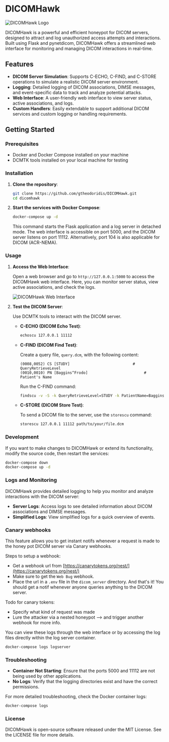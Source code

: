 # DICOMHawk

![DICOMHawk Logo](images/dicomhawk_logo.png)

DICOMHawk is a powerful and efficient honeypot for DICOM servers, designed to attract and log unauthorized access attempts and interactions. Built using Flask and pynetdicom, DICOMHawk offers a streamlined web interface for monitoring and managing DICOM interactions in real-time.

## Features

- **DICOM Server Simulation**: Supports C-ECHO, C-FIND, and C-STORE operations to simulate a realistic DICOM server environment.
- **Logging**: Detailed logging of DICOM associations, DIMSE messages, and event-specific data to track and analyze potential attacks.
- **Web Interface**: A user-friendly web interface to view server status, active associations, and logs.
- **Custom Handlers**: Easily extendable to support additional DICOM services and custom logging or handling requirements.

## Getting Started

### Prerequisites

- Docker and Docker Compose installed on your machine
- DCMTK tools installed on your local machine for testing

### Installation

1. **Clone the repository**:

    ```bash
    git clone https://github.com/gtheodoridis/DICOMHawk.git
    cd dicomhawk
    ```

2. **Start the services with Docker Compose**:

    ```bash
    docker-compose up -d
    ```

    This command starts the Flask application and a log server in detached mode. The web interface is accessible on port 5000, and the DICOM server listens on port 11112. Alternatively, port 104 is also applicable for DICOM (ACR-NEMA).

### Usage

1. **Access the Web Interface**:

    Open a web browser and go to `http://127.0.0.1:5000` to access the DICOMHawk web interface. Here, you can monitor server status, view active associations, and check the logs.

    ![DICOMHawk Web Interface](images/interface_screenshots.jpg)

2. **Test the DICOM Server**:

    Use DCMTK tools to interact with the DICOM server.

    - **C-ECHO (DICOM Echo Test)**:

        ```bash
        echoscu 127.0.0.1 11112
        ```

    - **C-FIND (DICOM Find Test)**:

        Create a query file, `query.dcm`, with the following content:

        ```plaintext
        (0008,0052) CS [STUDY]                            # QueryRetrieveLevel
        (0010,0010) PN [Baggins^Frodo]                         # Patient's Name
        ```

        Run the C-FIND command:

        ```bash
        findscu -v -S -k QueryRetrieveLevel=STUDY -k PatientName=Baggins^Frodo 127.0.0.1 11112
        ```

    - **C-STORE (DICOM Store Test)**:

        To send a DICOM file to the server, use the `storescu` command:

        ```bash
        storescu 127.0.0.1 11112 path/to/your/file.dcm
        ```

### Development

If you want to make changes to DICOMHawk or extend its functionality, modify the source code, then restart the services:

```bash
docker-compose down
docker-compose up -d
```

### Logs and Monitoring

DICOMHawk provides detailed logging to help you monitor and analyze interactions with the DICOM server:

- **Server Logs**: Access logs to see detailed information about DICOM associations and DIMSE messages.
- **Simplified Logs**: View simplified logs for a quick overview of events.

### Canary webhooks
This feature allows you to get instant notifs whenever a request is made to the honey pot DICOM server via Canary webhooks.

Steps to setup a webhook:
- Get a webhook url from [https://canarytokens.org/nest/](https://canarytokens.org/nest/)
- Make sure to get the `Web Bug` webhook.
- Place the url in a `.env` file in the `dicom_server` directory.
And that's it! You should get a notif whenever anyone queries anything to the DICOM server.

Todo for canary tokens:
- Specify what kind of request was made
- Lure the attacker via a nested honeypot --> and trigger another webhook for more info.

You can view these logs through the web interface or by accessing the log files directly within the log server container.

```bash
docker-compose logs logserver
```

### Troubleshooting

- **Container Not Starting**: Ensure that the ports 5000 and 11112 are not being used by other applications.
- **No Logs**: Verify that the logging directories exist and have the correct permissions.

For more detailed troubleshooting, check the Docker container logs:

```bash
docker-compose logs
```

### License

DICOMHawk is open-source software released under the MIT License. See the LICENSE file for more details.
